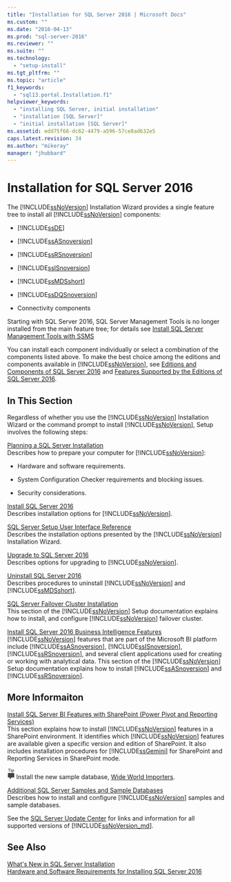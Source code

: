 ```yaml
---
title: "Installation for SQL Server 2016 | Microsoft Docs"
ms.custom: ""
ms.date: "2016-04-13"
ms.prod: "sql-server-2016"
ms.reviewer: ""
ms.suite: ""
ms.technology: 
  - "setup-install"
ms.tgt_pltfrm: ""
ms.topic: "article"
f1_keywords: 
  - "sql13.portal.Installation.f1"
helpviewer_keywords: 
  - "installing SQL Server, initial installation"
  - "installation [SQL Server]"
  - "initial installation [SQL Server]"
ms.assetid: edd75f68-dc62-4479-a596-57ce8ad632e5
caps.latest.revision: 34
ms.author: "mikeray"
manager: "jhubbard"
---
```

# Installation for SQL Server 2016
  The [!INCLUDE[ssNoVersion](../../../advanced-analytics/r-services/includes/ssnoversion-md.md)] Installation Wizard provides a single feature tree to install all [!INCLUDE[ssNoVersion](../../../advanced-analytics/r-services/includes/ssnoversion-md.md)] components:  
  
-   [!INCLUDE[ssDE](../../../analysis-services/instances/install/windows/includes/ssde-md.md)]  
  
-   [!INCLUDE[ssASnoversion](../../../analysis-services/includes/ssasnoversion-md.md)]  
  
-   [!INCLUDE[ssRSnoversion](../../../advanced-analytics/r-services/includes/ssrsnoversion-md.md)]  
  
-   [!INCLUDE[ssISnoversion](../../../advanced-analytics/r-services/includes/ssisnoversion-md.md)]  
  
-   [!INCLUDE[ssMDSshort](../../../analysis-services/includes/ssmdsshort-md.md)]  
  
-   [!INCLUDE[ssDQSnoversion](../../../data-quality-services/includes/ssdqsnoversion-md.md)]  
  
-   Connectivity components  
  
 Starting with SQL Server 2016, SQL Server Management Tools is no longer installed from  the main feature tree; for details see [Install SQL Server Management Tools with SSMS](Install%20SQL%20Server%20Management%20Tools%20\(SSMS\).md)  
  
 You can install each component individually or select a combination of the components listed above. To make the best choice among the editions and components available in [!INCLUDE[ssNoVersion](../../../advanced-analytics/r-services/includes/ssnoversion-md.md)], see [Editions and Components of SQL Server 2016](../../../sql-server/editions-and-components-of-sql-server-2016.md) and [Features Supported by the Editions of SQL Server 2016](../Topic/Features%20Supported%20by%20the%20Editions%20of%20SQL%20Server%202016.md).  
  
## In This Section  
 Regardless of whether you use the [!INCLUDE[ssNoVersion](../../../advanced-analytics/r-services/includes/ssnoversion-md.md)] Installation Wizard or the command prompt to install [!INCLUDE[ssNoVersion](../../../advanced-analytics/r-services/includes/ssnoversion-md.md)], Setup involves the following steps:  
  
 [Planning a SQL Server Installation](../../../sql-server/install/planning-a-sql-server-installation.md)  
 Describes how to prepare your computer for [!INCLUDE[ssNoVersion](../../../advanced-analytics/r-services/includes/ssnoversion-md.md)]:  
  
-   Hardware and software requirements.  
  
-   System Configuration Checker requirements and blocking issues.  
  
-   Security considerations.  
  
 [Install SQL Server 2016](../../../database-engine/install/windows/install-sql-server.md)  
 Describes installation options for [!INCLUDE[ssNoVersion](../../../advanced-analytics/r-services/includes/ssnoversion-md.md)].  
  
 [SQL Server Setup User Interface Reference](../Topic/SQL%20Server%20Setup%20User%20Interface%20Reference.md)  
 Describes the installation options presented by the [!INCLUDE[ssNoVersion](../../../advanced-analytics/r-services/includes/ssnoversion-md.md)] Installation Wizard.  
  
 [Upgrade to SQL Server 2016](../../../database-engine/install/windows/upgrade-sql-server.md)  
 Describes options for upgrading to [!INCLUDE[ssNoVersion](../../../advanced-analytics/r-services/includes/ssnoversion-md.md)].  
  
 [Uninstall SQL Server 2016](../../../sql-server/install/uninstall-sql-server.md)  
 Describes procedures to uninstall [!INCLUDE[ssNoVersion](../../../advanced-analytics/r-services/includes/ssnoversion-md.md)] and [!INCLUDE[ssMDSshort](../../../analysis-services/includes/ssmdsshort-md.md)].  
  
 [SQL Server Failover Cluster Installation](../../../sql-server/failover-clusters/install/sql-server-failover-cluster-installation.md)  
 This section of the [!INCLUDE[ssNoVersion](../../../advanced-analytics/r-services/includes/ssnoversion-md.md)] Setup documentation explains how to install, and configure [!INCLUDE[ssNoVersion](../../../advanced-analytics/r-services/includes/ssnoversion-md.md)] failover cluster.  
  
 [Install SQL Server 2016 Business Intelligence Features](../../../sql-server/install/install-sql-server-business-intelligence-features.md)  
 [!INCLUDE[ssNoVersion](../../../advanced-analytics/r-services/includes/ssnoversion-md.md)] features that are part of the Microsoft BI platform include [!INCLUDE[ssASnoversion](../../../analysis-services/includes/ssasnoversion-md.md)], [!INCLUDE[ssISnoversion](../../../advanced-analytics/r-services/includes/ssisnoversion-md.md)], [!INCLUDE[ssRSnoversion](../../../advanced-analytics/r-services/includes/ssrsnoversion-md.md)], and several client applications used for creating or working with analytical data. This section of the [!INCLUDE[ssNoVersion](../../../advanced-analytics/r-services/includes/ssnoversion-md.md)] Setup documentation explains how to install [!INCLUDE[ssASnoversion](../../../analysis-services/includes/ssasnoversion-md.md)] and [!INCLUDE[ssRSnoversion](../../../advanced-analytics/r-services/includes/ssrsnoversion-md.md)].  
  
## More Informaiton  
 [Install SQL Server BI Features with SharePoint &#40;Power Pivot and Reporting Services&#41;](../Topic/Install%20SQL%20Server%20BI%20Features%20with%20SharePoint%20\(Power%20Pivot%20and%20Reporting%20Services\).md)  
 This section explains how to install [!INCLUDE[ssNoVersion](../../../advanced-analytics/r-services/includes/ssnoversion-md.md)] features in a SharePoint environment. It identifies which [!INCLUDE[ssNoVersion](../../../advanced-analytics/r-services/includes/ssnoversion-md.md)] features are available given a specific version and edition of SharePoint. It also includes installation procedures for [!INCLUDE[ssGemini](../../../analysis-services/includes/ssgemini-md.md)] for SharePoint and Reporting Services in SharePoint mode.  
  
 ![ssrs_fyi_note](../../../analysis-services/instances/install/windows/media/ssrs-fyi-note.png) Install the new sample database, [Wide World Importers](https://msdn.microsoft.com/library/mt734199(v=sql.1).aspx). 
  
 [Additional SQL Server Samples and Sample Databases](http://sqlserversamples.codeplex.com/)  
 Describes how to install and configure [!INCLUDE[ssNoVersion](../../../advanced-analytics/r-services/includes/ssnoversion-md.md)] samples and sample databases.  
  
See the [SQL Server Update Center](https://msdn.microsoft.com/library/ff803383.aspx) for links and information for all supported versions of [!INCLUDE[ssNoVersion_md](../../../advanced-analytics/r-services/includes/ssnoversion-md.md)].  
  
## See Also  
 [What's New in SQL Server Installation](../../../sql-server/install/what-s-new-in-sql-server-installation.md)   
 [Hardware and Software Requirements for Installing SQL Server 2016](../../../sql-server/install/hardware-and-software-requirements-for-installing-sql-server.md)  
  
  